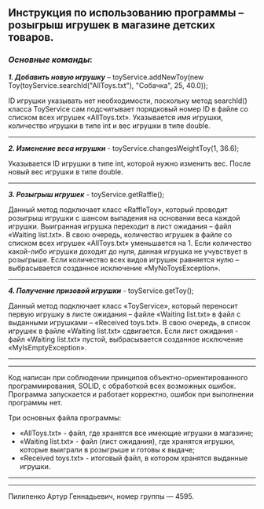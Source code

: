## Инструкция по использованию программы – розыгрыш игрушек в магазине детских товаров.

### *Основные команды*:

***1. Добавить новую игрушку*** – toyService.addNewToy(new Toy(toyService.searchId("AllToys.txt"), "Собачка", 25, 40.0)); 

ID игрушки указывать нет необходимости, поскольку метод searchId() класса ToyService сам подсчитывает порядковый номер ID в файле со списком всех игрушек «AllToys.txt». Указывается имя игрушки, количество игрушки в типе int и вес игрушки в типе double.
***

***2. Изменение веса игрушки*** - toyService.changesWeightToy(1, 36.6); 

Указывается ID игрушки в типе int, которой нужно изменить вес. После новый вес игрушки в типе double.
***

***3. Розыгрыш игрушек*** - toyService.getRaffle(); 

Данный метод подключает класс «RaffleToy», который проводит розыгрыш игрушки с шансом выпадения на основании веса каждой игрушки. Выигранная игрушка переходит в лист ожидания – файл «Waiting list.txt». В свою очередь, количество игрушек в файле со списком всех игрушек «AllToys.txt» уменьшается на 1. Если количество какой-либо игрушки доходит до нуля, данная игрушка не учувствует в розыгрыше. Если количество всех видов игрушек равняется нулю – выбрасывается созданное исключение «MyNoToysException».
***

***4. Получение призовой игрушки*** - toyService.getToy(); 

Данный метод подключает класс «ToyService», который переносит первую игрушку в листе ожидания – файле «Waiting list.txt» в файл с выданными игрушками – «Received toys.txt». В свою очередь, в список игрушек в файле «Waiting list.txt» сдвигается. Если лист ожидания - файл «Waiting list.txt» пустой, выбрасывается созданное исключение «MyIsEmptyException».
***
***

Код написан при соблюдении принципов объектно-ориентированного программирования, SOLID, с обработкой всех возможных ошибок. Программа запускается и работает корректно, ошибок при выполнении программы нет.

Три основных файла программы:
*   «AllToys.txt» - файл, где хранятся все имеющие игрушки в магазине;
* «Waiting list.txt» - файл (лист ожидания), где хранятся игрушки, которые выиграли в розыгрыше и готовы к выдаче; 
* «Received toys.txt» - итоговый файл, в котором хранятся выданные игрушки.

***
***
Пилипенко Артур Геннадьевич, номер группы — 4595.